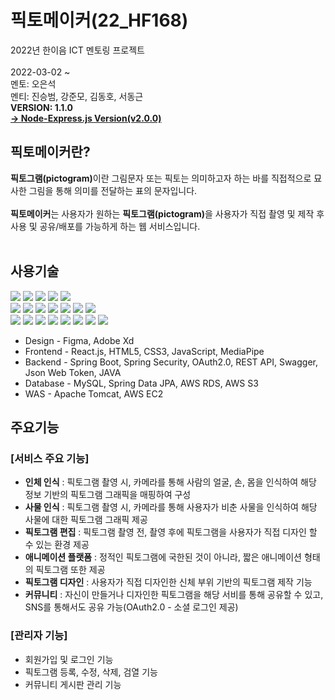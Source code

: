 # **픽토메이커(22_HF168)**
2022년 한이음 ICT 멘토링 프로젝트<br><br>
2022-03-02 ~ <br>
멘토: 오은석<br>
멘티: 진승범, 강준모, 김동호, 서동근<br>
<b>VERSION: 1.1.0</b><br>
<b><a href="https://github.com/reidlo5135/ICT2022-picTOMaker-v2.0.0">-> Node-Express.js Version(v2.0.0)</a></b>

## **픽토메이커란?**
<b>픽토그램(pictogram)</b>이란 그림문자 또는 픽토는 의미하고자 하는 바를 직접적으로 묘사한 그림을 통해 의미를 전달하는 표의 문자입니다. <br><br>
<b>픽토메이커</b>는 사용자가 원하는 <b>픽토그램(pictogram)</b>을 사용자가 직접 촬영 및 제작 후 사용 및 공유/배포를 가능하게 하는 웹 서비스입니다. <br><br>

## <b>사용기술</b>
<span><img src="https://img.shields.io/badge/JAVA-007396?style=for-the-badge&logo=JAVA&logoColor=White">
<img src="https://img.shields.io/badge/SpringBoot-6DB33F?style=for-the-badge&logo=SpringBoot&logoColor=white">
<img src="https://img.shields.io/badge/Spring Security-6DB33F?style=for-the-badge&logo=Spring Security&logoColor=white"></span>
<img src="https://img.shields.io/badge/Swagger-6DB33F?style=for-the-badge&logo=Swagger&logoColor=white"></span>
<img src="https://img.shields.io/badge/JUnit5-25A162?style=for-the-badge&logo=JUnit5&logoColor=white"><br>
<img src="https://img.shields.io/badge/html-E34F26?style=for-the-badge&logo=html5&logoColor=white">
<img src="https://img.shields.io/badge/css-1572B6?style=for-the-badge&logo=css3&logoColor=white">
<img src="https://img.shields.io/badge/JAVASCRIPT-F7DF1E?style=for-the-badge&logo=javascript&logoColor=white">
<img src="https://img.shields.io/badge/react-0769AD?style=for-the-badge&logo=react&logoColor=White">
<img src="https://img.shields.io/badge/git-F05032?style=for-the-badge&logo=git&logoColor=white">
<img src="https://img.shields.io/badge/github-181717?style=for-the-badge&logo=github&logoColor=white">
<img src="https://img.shields.io/badge/git kraken-179287?style=for-the-badge&logo=gitkraken&logoColor=white"><br>
<img src="https://img.shields.io/badge/GRADLE-efefef?style=for-the-badge&logo=gradle&logoColor=white">
<img src="https://img.shields.io/badge/AMAZON AWS-232F3E?style=for-the-badge&logo=amazon AWS&logoColor=white">
<img src="https://img.shields.io/badge/MySQL-4479A1?style=for-the-badge&logo=MySQL&logoColor=white">
<img src="https://img.shields.io/badge/apache tomcat-F8DC75?style=for-the-badge&logo=apachetomcat&logoColor=white">
<img src="https://img.shields.io/badge/figma-F24E1E?style=for-the-badge&logo=figma&logoColor=white">
<img src="https://img.shields.io/badge/Adobe XD-FF61F6?style=for-the-badge&logo=Adobe XD&logoColor=white">
<img src="https://img.shields.io/badge/Intellij IDEA-000000?style=for-the-badge&logo=IntelliJ Idea&logoColor=white">
<img src="https://img.shields.io/badge/Visual Studio Code-007ACC?style=for-the-badge&logo=Visual Studio Code&logoColor=white"></span>

- Design - Figma, Adobe Xd
- Frontend - React.js, HTML5, CSS3, JavaScript, MediaPipe
- Backend - Spring Boot, Spring Security, OAuth2.0, REST API, Swagger, Json Web Token, JAVA
- Database - MySQL, Spring Data JPA, AWS RDS, AWS S3
- WAS - Apache Tomcat, AWS EC2

## <b>주요기능</b>

### [서비스 주요 기능]
- <b>인체 인식</b> : 픽토그램 촬영 시, 카메라를 통해 사람의 얼굴, 손, 몸을 인식하여 해당 정보 기반의 픽토그램 그래픽을 매핑하여 구성
- <b>사물 인식</b> : 픽토그램 촬영 시, 카메라를 통해 사용자가 비춘 사물을 인식하여 해당 사물에 대한 픽토그램 그래픽 제공
- <b>픽토그램 편집</b> : 픽토그램 촬영 전, 촬영 후에 픽토그램을 사용자가 직접 디자인 할 수 있는 환경 제공
- <b>애니메이션 플랫폼</b> : 정적인 픽토그램에 국한된 것이 아니라, 짧은 애니메이션 형태의 픽토그램 또한 제공
- <b>픽토그램 디자인</b> : 사용자가 직접 디자인한 신체 부위 기반의 픽토그램 제작 기능
- <b>커뮤니티</b> : 자신이 만들거나 디자인한 픽토그램을 해당 서비를 통해 공유할 수 있고, SNS를 통해서도 공유 가능(OAuth2.0 - 소셜 로그인 제공)


### [관리자 기능]
- 회원가입 및 로그인 기능
- 픽토그램 등록, 수정, 삭제, 검열 기능
- 커뮤니티 게시판 관리 기능
